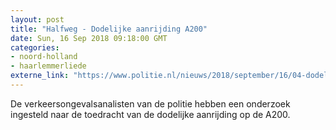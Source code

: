 ```yaml
---
layout: post
title: "Halfweg - Dodelijke aanrijding A200"
date: Sun, 16 Sep 2018 09:18:00 GMT
categories: 
- noord-holland 
- haarlemmerliede 
externe_link: "https://www.politie.nl/nieuws/2018/september/16/04-dodelijke-aanrijding-a200.html"
---
```


De verkeersongevalsanalisten van de politie hebben een onderzoek ingesteld naar de toedracht van de dodelijke aanrijding op de A200.
